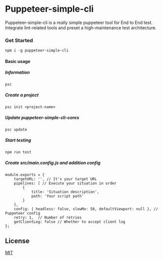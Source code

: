 # Puppeteer-simple-cli

Puppeteer-simple-cli is a really simple puppeteer tool for End to End test. Integrate lint-related tools and preset a high-maintenance test architecture.

### Get Started

```
npm i -g puppeteer-simple-cli
```

#### Basic usage

##### Information

```
psc
```

##### Create a project

```
psc init <project-name>
```

##### Update puppeteer-simple-cli-cores

```
psc update
```

##### Start testing

```
npm run test
```

##### Create src/main.config.js and addition config

```
module.exports = {
    targetURL: '', // It's your target URL
    pipelines: [ // Execute your situation in order
        {
            title: 'Situation description',
            path: 'Your script path'
        }
    ],
    config: { headless: false, slowMo: 50, defaultViewport: null }, // Puppeteer config
    retry: 1,  // Number of retries
    getClientLog: false // Whether to accept client log
};
```

## License

[MIT](https://github.com/tienmi/puppeteer-simple-cli-cores/blob/main/LICENSE)
